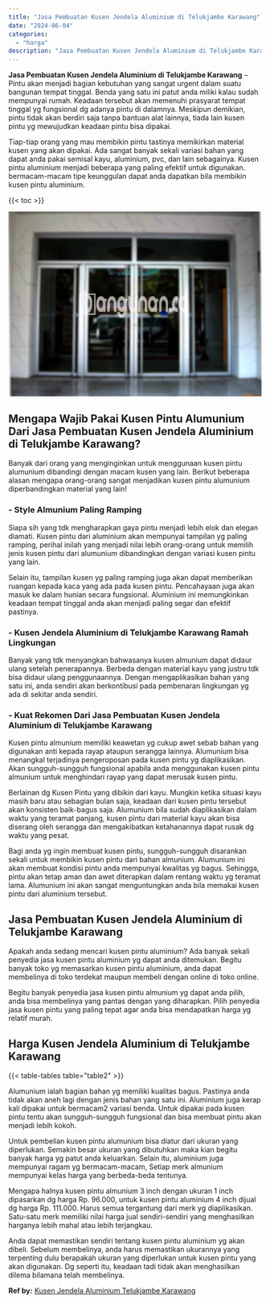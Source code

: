 ```yaml
---
title: "Jasa Pembuatan Kusen Jendela Aluminium di Telukjambe Karawang"
date: "2024-06-04"
categories: 
  - "harga"
description: "Jasa Pembuatan Kusen Jendela Aluminium di Telukjambe Karawang. Anda dapat memastikan sendiri tentang kusen pintu aluminium yg akan dibeli. Sebelum membelinya..."
---
```


**Jasa Pembuatan Kusen Jendela Aluminium di Telukjambe Karawang** – Pintu akan menjadi bagian kebutuhan yang sangat urgent dalam suatu bangunan tempat tinggal. Benda yang satu ini patut anda miliki kalau sudah mempunyai rumah. Keadaan tersebut akan memenuhi prasyarat tempat tinggal yg fungsional dg adanya pintu di dalamnya. Meskipun demikian, pintu tidak akan berdiri saja tanpa bantuan alat lainnya, tiada lain kusen pintu yg mewujudkan keadaan pintu bisa dipakai.

Tiap-tiap orang yang mau membikin pintu tastinya memikirkan material kusen yang akan dipakai. Ada sangat banyak sekali variasi bahan yang dapat anda pakai semisal kayu, aluminium, pvc, dan lain sebagainya. Kusen pintu aluminium menjadi beberapa yang paling efektif untuk digunakan. bermacam-macam tipe keunggulan dapat anda dapatkan bila membikin kusen pintu aluminium.

{{< toc >}}

![Jasa Pembuatan Kusen Jendela Aluminium di Telukjambe Karawang](/images/harga-kusen-jendela-alumunium-13.png)

## Mengapa Wajib Pakai Kusen Pintu Alumunium Dari Jasa Pembuatan Kusen Jendela Aluminium di Telukjambe Karawang?

Banyak dari orang yang menginginkan untuk menggunaan kusen pintu alumunium dibandingi dengan macam kusen yang lain. Berikut beberapa alasan mengapa orang-orang sangat menjadikan kusen pintu alumunium diperbandingkan material yang lain!

### \- Style Almunium Paling Ramping

Siapa sih yang tdk mengharapkan gaya pintu menjadi lebih elok dan elegan diamati. Kusen pintu dari aluminium akan mempunyai tampilan yg paling ramping, perihal inilah yang menjadi nilai lebih orang-orang untuk memilih jenis kusen pintu dari alumunium dibandingkan dengan variasi kusen pintu yang lain.

Selain itu, tampilan kusen yg paling ramping juga akan dapat memberikan ruangan kepada kaca yang ada pada kusen pintu. Pencahayaan juga akan masuk ke dalam hunian secara fungsional. Aluminium ini memungkinkan keadaan tempat tinggal anda akan menjadi paling segar dan efektif pastinya.

### \- Kusen Jendela Aluminium di Telukjambe Karawang Ramah Lingkungan

Banyak yang tdk menyangkan bahwasanya kusen almunium dapat didaur ulang setelah penerapannya. Berbeda dengan material kayu yang justru tdk bisa didaur ulang penggunaannya. Dengan mengaplikasikan bahan yang satu ini, anda sendiri akan berkontibusi pada pembenaran lingkungan yg ada di sekitar anda sendiri.

### \- Kuat Rekomen Dari Jasa Pembuatan Kusen Jendela Aluminium di Telukjambe Karawang

Kusen pintu almunium memiliki keawetan yg cukup awet sebab bahan yang digunakan anti kepada rayap ataupun serangga lainnya. Alumunium bisa menangkal terjadinya pengeroposan pada kusen pintu yg diaplikasikan. Akan sungguh-sungguh fungsional apabila anda menggunakan kusen pintu almunium untuk menghindari rayap yang dapat merusak kusen pintu.

Berlainan dg Kusen Pintu yang dibikin dari kayu. Mungkin ketika situasi kayu masih baru atau sebagian bulan saja, keadaan dari kusen pintu tersebut akan konsisten baik-bagus saja. Alumunium bila sudah diaplikasikan dalam waktu yang teramat panjang, kusen pintu dari material kayu akan bisa diserang oleh serangga dan mengakibatkan ketahanannya dapat rusak dg waktu yang pesat.

Bagi anda yg ingin membuat kusen pintu, sungguh-sungguh disarankan sekali untuk membikin kusen pintu dari bahan almunium. Alumunium ini akan membuat kondisi pintu anda mempunyai kwalitas yg bagus. Sehingga, pintu akan tetap aman dan awet diterapkan dalam rentang waktu yg teramat lama. Alumunium ini akan sangat menguntungkan anda bila memakai kusen pintu dari aluminium tersebut.

## Jasa Pembuatan Kusen Jendela Aluminium di Telukjambe Karawang

Apakah anda sedang mencari kusen pintu aluminium? Ada banyak sekali penyedia jasa kusen pintu aluminium yg dapat anda ditemukan. Begitu banyak toko yg memasarkan kusen pintu aluminium, anda dapat membelinya di toko terdekat maupun membeli dengan online di toko online.

Begitu banyak penyedia jasa kusen pintu almunium yg dapat anda pilih, anda bisa membelinya yang pantas dengan yang diharapkan. Pilih penyedia jasa kusen pintu yang paling tepat agar anda bisa mendapatkan harga yg relatif murah.

## Harga Kusen Jendela Aluminium di Telukjambe Karawang

{{< table-tables table="table2" >}}

Alumunium ialah bagian bahan yg memiliki kualitas bagus. Pastinya anda tidak akan aneh lagi dengan jenis bahan yang satu ini. Aluminium juga kerap kali dipakai untuk bermacam2 variasi benda. Untuk dipakai pada kusen pintu tentu akan sungguh-sungguh fungsional dan bisa membuat pintu akan menjadi lebih kokoh.

Untuk pembelian kusen pintu alumunium bisa diatur dari ukuran yang diperlukan. Semakin besar ukuran yang dibutuhkan maka kian begitu banyak harga yg patut anda keluarkan. Selain itu, aluminium juga mempunyai ragam yg bermacam-macam, Setiap merk almunium mempunyai kelas harga yang berbeda-beda tentunya.

Mengapa halnya kusen pintu almunium 3 inch dengan ukuran 1 inch dipasarkan dg harga Rp. 96.000, untuk kusen pintu aluminium 4 inch dijual dg harga Rp. 111.000. Harus semua tergantung dari merk yg diaplikasikan. Satu-satu merk memiliki nilai harga jual sendiri-sendiri yang menghasilkan harganya lebih mahal atau lebih terjangkau.

Anda dapat memastikan sendiri tentang kusen pintu aluminium yg akan dibeli. Sebelum membelinya, anda harus memastikan ukurannya yang terpenting dulu berapakah ukuran yang diperlukan untuk kusen pintu yang akan digunakan. Dg seperti itu, keadaan tadi tidak akan menghasilkan dilema bilamana telah membelinya.

**Ref by:** [Kusen Jendela Aluminium Telukjambe Karawang](https://id.wikipedia.org/wiki/Kusen)
